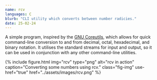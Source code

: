 ```yaml
---
name: rcv
languages: C
blurb: "CLI utility which converts between number radicies."
date: 25-02-24
---
```


A simple program, inspired by the [GNU Coreutils](https://www.gnu.org/software/coreutils/), which allows for quick command-line conversion to and from decimal, octal, hexadecimal, and binary notation. It utilises the standard streams for input and output, so it can be used in conjunction with any other command-line utilities.

<div class="figures">
  {% 
    include figure.html 
        img="rcv" 
        type="png" 
        alt="rcv in action" 
        caption="Converting some numbers using rcv." 
        class="fig-img" 
        use-href="true" 
        href="../assets/images/rcv.png"
    %}
</div>
